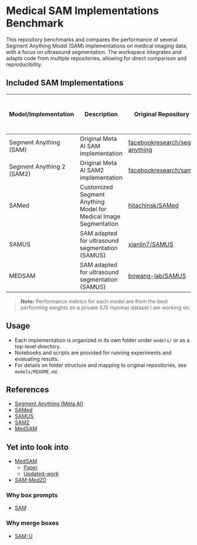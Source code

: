 
# Medical SAM Implementations Benchmark

This repository benchmarks and compares the performance of several Segment Anything Model (SAM) implementations on medical imaging data, with a focus on ultrasound segmentation. The workspace integrates and adapts code from multiple repositories, allowing for direct comparison and reproducibility.

## Included SAM Implementations

| Model/Implementation        | Description                                      | Original Repository Link | Implementation status | Best Performance (IOU on MAL_Lydia-37) |
|-----------------------------|--------------------------------------------------|-------------------------|----------------------------|----------------------------|
| Segment Anything (SAM)      | Original Meta AI SAM implementation              | [facebookresearch/segment-anything](https://github.com/facebookresearch/segment-anything) |              Success              |             0.6166 (base)              |
| Segment Anything 2 (SAM2)      | Original Meta AI SAM2 implementation              | [facebookresearch/sam2](https://github.com/facebookresearch/sam2) |             Success               |             0.6202 (Tiny)               |
| SAMed                       | Customized Segment Anything Model for Medical Image Segmentation | [hitachinsk/SAMed](https://github.com/hitachinsk/SAMed) |           Failed           |                      |
| SAMUS                       | SAM adapted for ultrasound segmentation (SAMUS)  | [xianlin7/SAMUS](https://github.com/xianlin7/SAMUS) |         Success             |          0.5470 (SAMUS)            |    
| MEDSAM                       | SAM adapted for ultrasound segmentation (SAMUS)  | [bowang-lab/SAMUS](https://github.com/bowang-lab/MedSAM) |         Pending             |                      |                                                    

> **Note:** Performance metrics for each model are from the best performing weights on a private (US myoma) dataset I am working on.

## Usage

- Each implementation is organized in its own folder under `models/` or as a top-level directory.
- Notebooks and scripts are provided for running experiments and evaluating results.
- For details on folder structure and mapping to original repositories, see `models/README.md`.

## References

- [Segment Anything (Meta AI)](https://ai.meta.com/research/publications/segment-anything/)
- [SAMed](https://arxiv.org/pdf/2304.13785)
- [SAMUS](https://arxiv.org/pdf/2309.06824)
- [SAM2](https://ai.meta.com/research/publications/sam-2-segment-anything-in-images-and-videos/)
- [MedSAM](https://www.nature.com/articles/s41467-024-44824-z)

## Yet into look into
- [MedSAM](https://github.com/bowang-lab/MedSAM/tree/main)
    - [Paper](https://www.nature.com/articles/s41467-024-44824-z)
    - [Updated-work](https://medsam2.github.io/)
- [*SAM-Med2D*](https://arxiv.org/pdf/2308.16184)

### Why box prompts
- [SAM](https://arxiv.org/pdf/2305.00035)

### Why merge boxes
- [SAM-U](https://arxiv.org/pdf/2307.04973)
